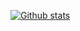 [![Github stats](https://github-readme-stats.vercel.app/api?username=apolkingg8&count_private=true&show_icons=true&theme=dracula)](https://github.com/apolkingg8)

